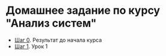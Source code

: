 # Домашнее задание по курсу "Анализ систем"

* [Шаг 0](./step-0.md). Результат до начала курса
* [Шаг 1](./step-1.md). Урок 1
